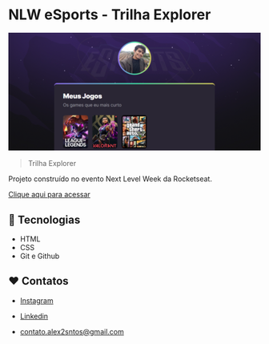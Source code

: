 # NLW eSports - Trilha Explorer

![preview](./.github/preview.png)

> Trilha Explorer

Projeto construído no evento Next Level Week da Rocketseat.

[Clique aqui para acessar](https://alex2sntos.github.io/nlw-esports-explorer/)

## 🚀 Tecnologias

- HTML
- CSS
- Git e Github

## ❤️ Contatos

- [Instagram](https://www.instagram.com/alexd.sntos/)
- [Linkedin](https://www.linkedin.com/in/alexsntos/)

- contato.alex2sntos@gmail.com
